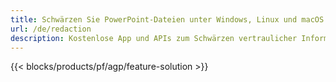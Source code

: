 ```yaml
---
title: Schwärzen Sie PowerPoint-Dateien unter Windows, Linux und macOS
url: /de/redaction
description: Kostenlose App und APIs zum Schwärzen vertraulicher Informationen aus PPT PPTX und ODP
---
```


{{< blocks/products/pf/agp/feature-solution >}} 

